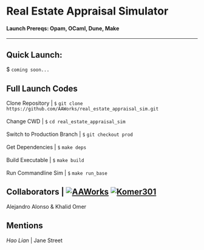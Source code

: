 # Real Estate Appraisal Simulator
#### Launch Prereqs: Opam, OCaml, Dune, Make

---
## Quick Launch: 
$ ```coming soon...``` <br>

## Full Launch Codes
Clone Repository | ```$``` ```git clone https://github.com/AAWorks/real_estate_appraisal_sim.git``` <br><br>
Change CWD | ```$``` ```cd real_estate_appraisal_sim``` <br><br>
Switch to Production Branch | ```$``` ```git checkout prod``` <br><br>
Get Dependencies | ```$``` ```make deps``` <br><br>
Build Executable | ```$``` ```make build ``` <br><br>
Run Commandline Sim | ```$``` ```make run_base``` <br>

## Collaborators |  [![AAWorks](https://img.shields.io/static/v1?label=&message=AAWorks&color=blue&style=flat&logo=&logoColor=white)](https://github.com/AAWorks) [![Komer301](https://img.shields.io/static/v1?label=&message=Komer301&color=red&style=flat&logo=&logoColor=white)](https://github.com/Komer301)
Alejandro Alonso & Khalid Omer 

## Mentions
<i>Hao Lian </i>| Jane Street
